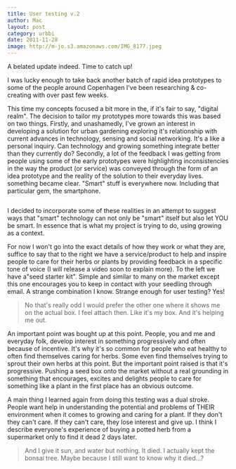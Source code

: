 ```yaml
---
title: User testing v.2
author: Mac
layout: post
category: urbbi
date: 2011-11-28
image: http://m-jo.s3.amazonaws.com/IMG_8177.jpeg
---
```


A belated update indeed. Time to catch up! 

I was lucky enough to take back another batch of rapid idea prototypes to some of the people around Copenhagen I've been researching & co-creating with over past few weeks.

This time my concepts focused a bit more in the, if it's fair to say, "digital realm". The decision to tailor my prototypes more towards this was based on two things. Firstly, and unashamedly, I've grown an interest in developing a solution for urban gardening exploring it's relationship with current advances in technology, sensing and social networking. It's a like a personal inquiry. Can technology and growing something integrate better than they currently do? Secondly, a lot of the feedback I was getting from people using some of the early prototypes were highlighting inconsistencies in the way the product (or service) was conveyed through the form of an idea prototype and the reality of the solution to their everyday lives. something became clear. "Smart" stuff is everywhere now. Including that particular gem, the smartphone.

<img alt="" src="http://m-jo.s3.amazonaws.com/IMG_8177.jpeg" /> 

I decided to incorporate some of these realities in an attempt to suggest ways that "smart" technology can not only be "smart" itself but also let YOU be smart. In essence that is what my project is trying to do, using growing as a context.

For now I won't go into the exact details of how they work or what they are, suffice to say that to the right we have a service/product to help and inspire people to care for their herbs or plants by providing feedback in a specific tone of voice (I will release a video soon to explain more). To the left we have a"seed starter kit". Simple and similar to many on the market except this one encourages you to keep in contact with your seedling through email. A strange combination I know. Strange enough for user testing? Yes! 

> No that's really odd I would prefer the other one where it shows me on the actual box. I feel attach then. Like it's my box. And it's helping me out.

An important point was bought up at this point. People, you and me and everyday folk, develop interest in something progressively and often because of incentive. It's why it's so common for people who eat healthy to often find themselves caring for herbs. Some even find themselves trying to sprout their own herbs at this point. But the important point raised is that it's progressive. Pushing a seed box onto the market without a real grounding in something that encourages, excites and delights people to care for something like a plant in the first place has an obvious outcome.

A main thing I learned again from doing this testing was a dual stroke. People want help in understanding the potential and problems of THEIR environment when it comes to growing and caring for a plant. If they don't they can't care. If they can't care, they lose interest and give up. I think I describe everyone's experience of buying a potted herb from a supermarket only to find it dead 2 days later. 

> And I give it sun, and water but nothing. It died. I actually kept the bonsai tree. Maybe because I still want to know why it died...?
